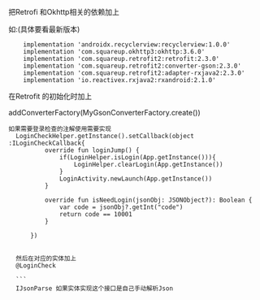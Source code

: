 把Retrofi 和Okhttp相关的依赖加上

如:(具体要看最新版本)
```
    implementation 'androidx.recyclerview:recyclerview:1.0.0'
    implementation 'com.squareup.okhttp3:okhttp:3.6.0'
    implementation 'com.squareup.retrofit2:retrofit:2.3.0'
    implementation 'com.squareup.retrofit2:converter-gson:2.3.0'
    implementation 'com.squareup.retrofit2:adapter-rxjava2:2.3.0'
    implementation 'io.reactivex.rxjava2:rxandroid:2.1.0'
```

在Retrofit 的初始化时加上

  addConverterFactory(MyGsonConverterFactory.create())

  ```
  如果需要登录检查的注解使用需要实现
    LoginCheckHelper.getInstance().setCallback(object :ILoginCheckCallback{
            override fun loginJump() {
                if(LoginHelper.isLogin(App.getInstance())){
                    LoginHelper.clearLogin(App.getInstance())
                }
                LoginActivity.newLaunch(App.getInstance())
            }

            override fun isNeedLogin(jsonObj: JSONObject?): Boolean {
                var code = jsonObj?.getInt("code")
                return code == 10001
            }

        })

       
    然后在对应的实体加上
    @LoginCheck

    ```
    IJsonParse 如果实体实现这个接口是自己手动解析Json 

    
